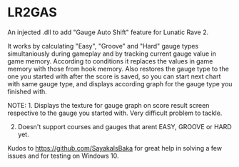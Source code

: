 # LR2GAS
An injected .dll to add "Gauge Auto Shift" feature for Lunatic Rave 2.

It works by calculating "Easy", "Groove" and "Hard" gauge types simultaniously during gameplay and by tracking current gauge value in game memory. According to conditions it replaces the values in game memory with those from hook memory. Also restores the gauge type to the one you started with after the score is saved, so you can start next chart with same gauge type, and displays according graph for the gauge type you finished with.

NOTE: 1. Displays the texture for gauge graph on score result screen respective to the gauge you started with. Very difficult problem to tackle.

2. Doesn't support courses and gauges that arent EASY, GROOVE or HARD yet.

Kudos to https://github.com/SayakaIsBaka for great help in solving a few issues and for testing on Windows 10.
